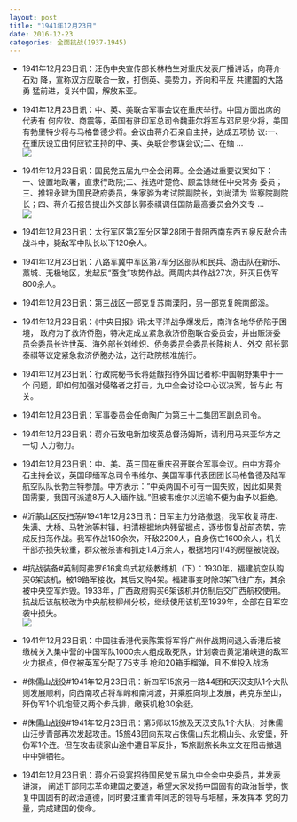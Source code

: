 ```yaml
---
layout: post
title: "1941年12月23日"
date: 2016-12-23
categories: 全面抗战(1937-1945)
---
```


<meta name="referrer" content="no-referrer" />

- 1941年12月23日讯：汪伪中央宣传部长林柏生对重庆发表广播讲话，向蒋介石劝 降，宣称双方应联合一致，打倒英、美势力，齐向和平反 共建国的大路勇 猛前进，复兴中国，解放东亚。 

- 1941年12月23日讯：中、英、美联合军事会议在重庆举行。中国方面出席的代表有 何应钦、商震等，英国有驻印军总司令魏菲尔将军与邓尼恩少将，美国 有勃里特少将与马格鲁德少将。会议由蒋介石亲自主持，达成五项协 议:一、在重庆设立由何应钦主持的中、美、英联合参谋会议;二、在缅 ... <br/><img src="https://ww3.sinaimg.cn/large/aca367d8jw1fb12mscvhvj20c80ay0u4.jpg" />

- 1941年12月23日讯：国民党五届九中全会闭幕。全会通过重要议案如下：一、设置地政署，直隶行政院;二、推选叶楚伧、顾孟馀继任中央常务 委员；三、推钮永建为国民政府委员，朱家骅为考试院副院长，刘尚清为 监察院副院长；四、蒋介石报告提出外交部长郭泰祺调任国防最高委员会外交专 ... <br/><img src="https://ww3.sinaimg.cn/large/aca367d8jw1fb10w4pnhaj20c80dvac0.jpg" />

- 1941年12月23日讯：太行军区第2军分区第28团于昔阳西南东西五泉反敌合击战斗中，毙敌军中队长以下120余人。 

- 1941年12月23日讯：八路军冀中军区第7军分区部队和民兵、游击队在新乐、藁城、无极地区，发起反“蚕食”攻势作战。两周内共作战27次，歼灭日伪军800余人。 

- 1941年12月23日讯：第三战区一部克复苏南溧阳，另一部克复皖南郎溪。 

- 1941年12月23日讯：《中央日报》讯:太平洋战争爆发后，南洋各地华侨陷于困境， 政府为了救济侨胞，特决定成立紧急救济侨胞联合委员会，并由赈济委 员会委员长许世英、海外部长刘维炽、侨务委员会委员长陈树人、外交 部长郭泰祺等议定紧急救济侨胞办法，送行政院核准施行。 

- 1941年12月23日讯：行政院秘书长蒋廷黻招待外国记者称:中国朝野集中于一个 问题，即如何加强对侵略者之打击，九中全会讨论中心议决案，皆与此 有关。 

- 1941年12月23日讯：军事委员会任命陶广为第三十二集团军副总司令。 

- 1941年12月23日讯：蒋介石致电新加坡英总督汤姆斯，请利用马来亚华方之一切 人力物力。 

- 1941年12月23日讯：中、美、英三国在重庆召开联合军事会议。由中方蒋介石主持会议，英国印缅军总司令韦维尔、美国军事代表团团长马格鲁德及陆军航空队队长勃兰特参加。中方表示：“中英两国不可有一国失败，因此如果贵国需要，我国可派遣8万人入缅作战。”但被韦维尔以运输不便为由予以拒绝。 

- #沂蒙山区反扫荡#1941年12月23日讯：日军主力分路撤退，我军收复蒋庄、朱满、大桥、马牧池等村镇，扫清根据地内残留据点，逐步恢复战前态势，完成反扫荡作战。我军作战150余次，歼敌2200人，自身伤亡1600余人，机关干部亦损失较重，群众被杀害和抓走1.4万余人，根据地内1/4的房屋被烧毁。 

- #抗战装备#英制阿弗罗616禽鸟式初级教练机（下）：1930年，福建航空队购买6架该机，被19路军接收，其后又购4架。福建事变时除3架飞往广东，其余被中央空军炸毁。1933年，广西政府购买6架该机并仿制后交广西航校使用。抗战后该航校改为中央航校柳州分校，继续使用该机至1939年，全部在日军空袭中损失。 <br/><img src="https://ww4.sinaimg.cn/large/aca367d8jw1fb0htnfxr8j20b40m4mzz.jpg" />

- 1941年12月23日讯：中国驻香港代表陈策将军将广州作战期间退入香港后被缴械关入集中营的中国军队1000余人组成敢死队，计划袭击黄泥涌峡道的敌军火力据点，但仅被英军分配了75支手 枪和20箱手榴弹，且不准投入战场 

- #侏儒山战役#1941年12月23日讯：新四军15旅另一路44团和天汉支队1个大队则发展顺利，向西南攻占将军岭和南河渡，并乘胜向坝上发展，再克东至山，歼伪军1个机炮营又两个步兵排，缴获机枪30余挺。 

- #侏儒山战役#1941年12月23日讯：第5师以15旅及天汉支队1个大队，对侏儒山汪步青部再次发起攻击。15旅43团向东攻占侏儒山东北桐山头、永安堡，歼伪军1个连。但在攻击裴家山途中遭日军反扑，15旅副旅长朱立文在阻击撤退中中弹牺牲。 

- 1941年12月23日讯：蒋介石设宴招待国民党五届九中全会中央委员，并发表讲演， 阐述干部同志革命建国之要道，希望大家发扬中国固有的政治哲学，恢 复中国固有的政治道德，同时要注重青年同志的领导与培植，来发挥本 党的力量，完成建国的使命。 

